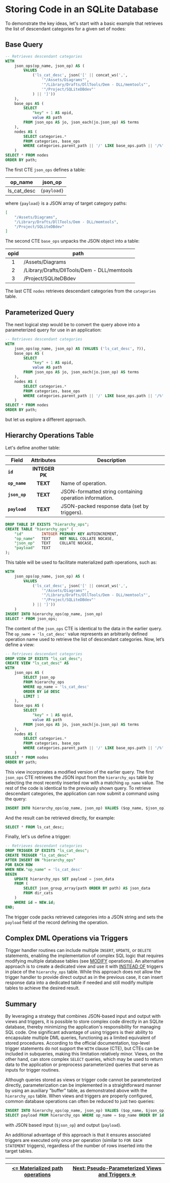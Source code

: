 # Storing Code in an SQLite Database

To demonstrate the key ideas, let's start with a basic example that retrieves the list of descendant categories for a given set of nodes:

## Base Query

```sql
-- Retrieves descendant categories
WITH
    json_ops(op_name, json_op) AS (
        VALUES
            ('ls_cat_desc', json('[' || concat_ws(',',
                '"/Assets/Diagrams"',
                '"/Library/Drafts/DllTools/Dem - DLL/memtools"',
                '"/Project/SQLiteDBdev"'
            ) || ']'))
    ),
    base_ops AS (
        SELECT
            "key" + 1 AS opid,
            value AS path
        FROM json_ops AS jo, json_each(jo.json_op) AS terms
    ),
    nodes AS (
        SELECT categories.*
        FROM categories, base_ops
        WHERE categories.parent_path || '/' LIKE base_ops.path || '/%'
    )
SELECT * FROM nodes
ORDER BY path;
```

The first CTE `json_ops` defines a table:

| op_name     | json_op     |
| ----------- | ----------- |
| ls_cat_desc | `{payload}` |

where `{payload}` is a JSON array of target category paths:

```json
[
    "/Assets/Diagrams",
    "/Library/Drafts/DllTools/Dem - DLL/memtools",
    "/Project/SQLiteDBdev"
]
```

The second CTE `base_ops` unpacks the JSON object into a table:

| <center>opid</center> | <center>path</center>                       |
| :-------------------: | ------------------------------------------- |
|           1           | /Assets/Diagrams                            |
|           2           | /Library/Drafts/DllTools/Dem - DLL/memtools |
|           3           | /Project/SQLiteDBdev                        |

The last CTE `nodes` retrieves descendant categories from the `categories` table.

## Parameterized Query

The next logical step would be to convert the query above into a parameterized query for use in an application:

```sql
-- Retrieves descendant categories
WITH
    json_ops(op_name, json_op) AS (VALUES ('ls_cat_desc', ?)),
    base_ops AS (
        SELECT
            "key" + 1 AS opid,
            value AS path
        FROM json_ops AS jo, json_each(jo.json_op) AS terms
    ),
    nodes AS (
        SELECT categories.*
        FROM categories, base_ops
        WHERE categories.parent_path || '/' LIKE base_ops.path || '/%'
    )
SELECT * FROM nodes
ORDER BY path;
```

but let us explore a different approach.

## Hierarchy Operations Table

Let's define another table:

| <center>Field</center> | <center>Attributes</center> | <center>Description</center>                            |
| ---------------------- | :-------------------------: | ------------------------------------------------------- |
| **`id`**               |    **INTEGER**<br>**PK**    |                                                         |
| **`op_name`**          |          **TEXT**           | Name of operation.                                      |
| **`json_op`**          |          **TEXT**           | JSON-formatted string containing operation information. |
| **`payload`**          |          **TEXT**           | JSON-packed response data (set by triggers).            |

```sql
DROP TABLE IF EXISTS "hierarchy_ops";
CREATE TABLE "hierarchy_ops" (
    "id"        INTEGER PRIMARY KEY AUTOINCREMENT,
    "op_name"   TEXT    NOT NULL COLLATE NOCASE,
    "json_op"   TEXT    COLLATE NOCASE,
    "payload"   TEXT
);
```

This table will be used to facilitate materialized path operations, such as:

```sql
WITH
    json_ops(op_name, json_op) AS (
        VALUES
            ('ls_cat_desc', json('[' || concat_ws(',',
                '"/Assets/Diagrams"',
                '"/Library/Drafts/DllTools/Dem - DLL/memtools"',
                '"/Project/SQLiteDBdev"'
            ) || ']'))
    )
INSERT INTO hierarchy_ops(op_name, json_op)
SELECT * FROM json_ops;
```

The content of the `json_ops` CTE is identical to the data in the earlier query. The `op_name = 'ls_cat_desc'` value represents an arbitrarily defined operation name used to retrieve the list of descendant categories. Now, let’s define a view:

```sql
-- Retrieves descendant categories
DROP VIEW IF EXISTS "ls_cat_desc";
CREATE VIEW "ls_cat_desc" AS
WITH
    json_ops AS (
		SELECT json_op
		FROM hierarchy_ops
		WHERE op_name = 'ls_cat_desc'
		ORDER BY id DESC
		LIMIT 1
    ),
    base_ops AS (
        SELECT
            "key" + 1 AS opid,
            value AS path
        FROM json_ops AS jo, json_each(jo.json_op) AS terms
    ),
    nodes AS (
        SELECT categories.*
        FROM categories, base_ops
        WHERE categories.parent_path || '/' LIKE base_ops.path || '/%'
    )
SELECT * FROM nodes
ORDER BY path;
```

This view incorporates a modified version of the earlier query. The first `json_ops` CTE retrieves the JSON input from the `hierarchy_ops` table by selecting the most recently inserted row with a matching `op_name` value. The rest of the code is identical to the previously shown query. To retrieve descendant categories, the application can now submit a command using the query:

```sql
INSERT INTO hierarchy_ops(op_name, json_op) VALUES ($op_name, $json_op);
```

And the result can be retrieved directly, for example:

```sql
SELECT * FROM ls_cat_desc;
```

Finally, let's us define a trigger:

```sql
-- Retrieves descendant categories
DROP TRIGGER IF EXISTS "ls_cat_desc";
CREATE TRIGGER "ls_cat_desc"
AFTER INSERT ON "hierarchy_ops"
FOR EACH ROW
WHEN NEW."op_name" = 'ls_cat_desc'
BEGIN
    UPDATE hierarchy_ops SET payload = json_data
    FROM (
        SELECT json_group_array(path ORDER BY path) AS json_data
        FROM dir_cats
    )
	WHERE id = NEW.id;
END;
```

The trigger code packs retrieved categories into a JSON string and sets the `payload` field of the record defining the operation. 

## Complex DML Operations via Triggers

Trigger handler routines can include multiple `INSERT`, `UPDATE`, or `DELETE` statements, enabling the implementation of complex SQL logic that requires modifying multiple database tables (see [MODIFY][] operations). An alternative approach is to create a dedicated view and use it with [INSTEAD OF][] triggers in place of the `hierarchy_ops` table. While this approach does not allow the trigger handler to provide direct output as in the previous case, it can insert response data into a dedicated table if needed and still modify multiple tables to achieve the desired result.

## Summary

By leveraging a strategy that combines JSON-based input and output with views and triggers, it is possible to store complex code directly in an SQLite database, thereby minimizing the application's responsibility for managing SQL code. One significant advantage of using triggers is their ability to encapsulate multiple DML queries, functioning as a limited equivalent of stored procedures. According to the official documentation, top-level trigger statements do not support the `WITH` clause (CTE), but CTEs can be included in subqueries, making this limitation relatively minor. Views, on the other hand, can store complex `SELECT` queries, which may be used to return data to the application or preprocess parameterized queries that serve as inputs for trigger routines.

Although queries stored as views or trigger code cannot be parameterized directly, parameterization can be implemented in a straightforward manner by using an auxiliary "buffer" table, as demonstrated above with the `hierarchy_ops` table. When views and triggers are properly configured, common database operations can often be reduced to just two queries:

```sql
INSERT INTO hierarchy_ops(op_name, json_op) VALUES ($op_name, $json_op);
SELECT payload FROM hierarchy_ops WHERE op_name = $op_name ORDER BY id DESC LIMIT 1
```

with JSON based input (`$json_op`) and output (`payload`).

An additional advantage of this approach is that it ensures associated triggers are executed only once per operation (similar to `FOR EACH STATEMENT` triggers), regardless of the number of rows inserted into the target tables.

---

| [**<= Materialized path operations**][MPops] | [**Next: Pseudo-Parameterized Views and Triggers =>**][ParamViewTrigger] |
| -------------------------------------------- | ------------------------------------------------------------------------ |


<!-- References -->

[MPops]: https://github.com/pchemguy/SQLiteMP/blob/main/sqlitemp/docs/MPops.md
[ParamViewTrigger]: https://github.com/pchemguy/SQLiteMP/blob/main/sqlitemp/docs/ParamViewTrigger.md
[MODIFY]: https://github.com/pchemguy/SQLiteMP/blob/main/sqlitemp/docs/MPopMODIFY.md
[INSTEAD OF]: https://sqlite.org/lang_createtrigger.html#instead_of_triggers
